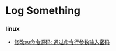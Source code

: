 # Log Something

### linux
- [修改su命令源码: 通过命令行参数输入密码](/2015-10-31-modify_su_source_accept_command_password.md.html)
